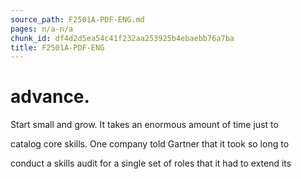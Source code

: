 ```yaml
---
source_path: F2501A-PDF-ENG.md
pages: n/a-n/a
chunk_id: df4d2d5ea54c41f232aa253925b4ebaebb76a7ba
title: F2501A-PDF-ENG
---
```

# advance.

Start small and grow. It takes an enormous amount of time just to

catalog core skills. One company told Gartner that it took so long to

conduct a skills audit for a single set of roles that it had to extend its
